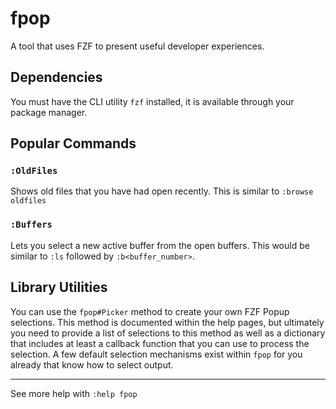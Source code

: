# fpop

A tool that uses FZF to present useful developer experiences.

## Dependencies

You must have the CLI utility `fzf` installed, it is available through your
package manager.

## Popular Commands

### `:OldFiles`

Shows old files that you have had open recently. This is similar to `:browse
oldfiles`

### `:Buffers`

Lets you select a new active buffer from the open buffers. This would be similar
to `:ls` followed by `:b<buffer_number>`.

## Library Utilities

You can use the `fpop#Picker` method to create your own FZF Popup selections.
This method is documented within the help pages, but ultimately you need to
provide a list of selections to this method as well as a dictionary that
includes at least a callback function that you can use to process the selection.
A few default selection mechanisms exist within `fpop` for you already that know
how to select output.

--------------------------------------------------------------------------------

See more help with `:help fpop`
